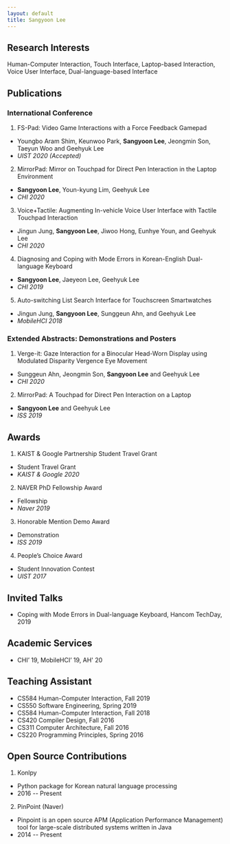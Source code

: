 ```yaml
---
layout: default
title: Sangyoon Lee
---
```


## Research Interests

Human-Computer Interaction, Touch Interface, Laptop-based Interaction, Voice User Interface, Dual-language-based Interface 


## Publications

### International Conference

1. FS-Pad: Video Game Interactions with a Force Feedback Gamepad
  - Youngbo Aram Shim, Keunwoo Park, **Sangyoon Lee**, Jeongmin Son, Taeyun Woo and Geehyuk Lee
  - *UIST 2020 (Accepted)*

2. MirrorPad: Mirror on Touchpad for Direct Pen Interaction in the Laptop Environment
  - **Sangyoon Lee**, Youn-kyung Lim, Geehyuk Lee
  - *CHI 2020*

3. Voice+Tactile: Augmenting In-vehicle Voice User Interface with Tactile Touchpad Interaction
  - Jingun Jung, **Sangyoon Lee**, Jiwoo Hong, Eunhye Youn, and Geehyuk Lee
  - *CHI 2020*

4. Diagnosing and Coping with Mode Errors in Korean-English Dual-language Keyboard
  - **Sangyoon Lee**, Jaeyeon Lee, Geehyuk Lee
  - *CHI 2019*

5. Auto-switching List Search Interface for Touchscreen Smartwatches
  - Jingun Jung, **Sangyoon Lee**, Sunggeun Ahn, and Geehyuk Lee
  - *MobileHCI 2018*


### Extended Abstracts: Demonstrations and Posters

1. Verge-it: Gaze Interaction for a Binocular Head-Worn Display using Modulated Disparity Vergence Eye Movement
  - Sunggeun Ahn, Jeongmin Son, **Sangyoon Lee** and Geehyuk Lee
  - *CHI 2020*

2. MirrorPad: A Touchpad for Direct Pen Interaction on a Laptop
  - **Sangyoon Lee** and Geehyuk Lee
  - *ISS 2019*


## Awards

1. KAIST & Google Partnership Student Travel Grant
  - Student Travel Grant
  - *KAIST & Google 2020*

2. NAVER PhD Fellowship Award
  - Fellowship
  - *Naver 2019*

3. Honorable Mention Demo Award
  - Demonstration
  - *ISS 2019*

4. People’s Choice Award
  - Student Innovation Contest
  - *UIST 2017*


## Invited Talks

- Coping with Mode Errors in Dual-language Keyboard, Hancom TechDay, 2019


## Academic Services

- CHI’ 19, MobileHCI’ 19, AH' 20


## Teaching Assistant

- CS584 Human-Computer Interaction, Fall 2019
- CS550 Software Engineering, Spring 2019
- CS584 Human-Computer Interaction, Fall 2018
- CS420 Compiler Design, Fall 2016
- CS311 Computer Architecture, Fall 2016
- CS220 Programming Principles, Spring 2016


## Open Source Contributions

1. Konlpy
  - Python package for Korean natural language processing
  - 2016 -- Present
2. PinPoint (Naver)
  - Pinpoint is an open source APM (Application Performance Management) tool for large-scale distributed systems written in Java
  - 2014 -- Present
